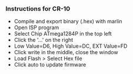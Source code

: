 ### Instructions for CR-10
- Compile and export binary (.hex) with marlin
- Open ISP program
- Select Chip ATmega1284P in the top left
- Click the '...' on the right
- Low Value=D6, High Value=DC, EXT Value=FD
- Click write in the middle, close the window
- Load Flash > Select Hex file
- Click auto to update firmware